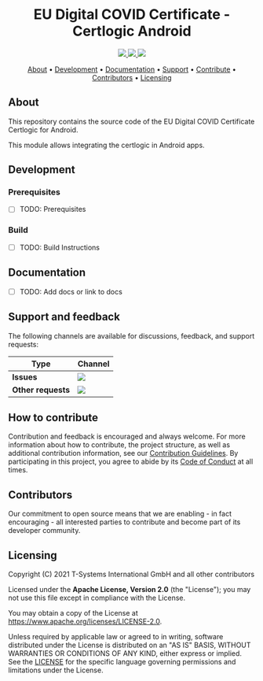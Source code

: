 <h1 align="center">
   EU Digital COVID Certificate - Certlogic Android
</h1>

<p align="center">
  <a href="/../../commits/" title="Last Commit">
    <img src="https://img.shields.io/github/last-commit/eu-digital-green-certificates/dgc-certlogic-android?style=flat">
  </a>
  <a href="/../../issues" title="Open Issues">
    <img src="https://img.shields.io/github/issues/eu-digital-green-certificates/dgc-certlogic-android?style=flat">
  </a>
  <a href="./LICENSE" title="License">
    <img src="https://img.shields.io/badge/License-Apache%202.0-green.svg?style=flat">
  </a>
</p>

<p align="center">
  <a href="#about">About</a> •
  <a href="#development">Development</a> •
  <a href="#documentation">Documentation</a> •
  <a href="#support-and-feedback">Support</a> •
  <a href="#how-to-contribute">Contribute</a> •
  <a href="#contributors">Contributors</a> •
  <a href="#licensing">Licensing</a>
</p>

## About

This repository contains the source code of the EU Digital COVID Certificate Certlogic for Android. 

This module allows integrating the certlogic in Android apps.

## Development

### Prerequisites

- [ ] TODO: Prerequisites

### Build

- [ ] TODO: Build Instructions

## Documentation

- [ ] TODO: Add docs or link to docs

## Support and feedback

The following channels are available for discussions, feedback, and support requests:

| Type                     | Channel                                                |
| ------------------------ | ------------------------------------------------------ |
| **Issues**    | <a href="/../../issues" title="Open Issues"><img src="https://img.shields.io/github/issues/eu-digital-green-certificates/dgc-certlogic-android?style=flat"></a>  |
| **Other requests**    | <a href="mailto:opensource@telekom.de" title="Email DGC Team"><img src="https://img.shields.io/badge/email-DGC%20team-green?logo=mail.ru&style=flat-square&logoColor=white"></a>   |

## How to contribute  

Contribution and feedback is encouraged and always welcome. For more information about how to contribute, the project structure, 
as well as additional contribution information, see our [Contribution Guidelines](./CONTRIBUTING.md). By participating in this 
project, you agree to abide by its [Code of Conduct](./CODE_OF_CONDUCT.md) at all times.

## Contributors  

Our commitment to open source means that we are enabling - in fact encouraging - all interested parties to contribute and become part of its developer community.

## Licensing

Copyright (C) 2021 T-Systems International GmbH and all other contributors

Licensed under the **Apache License, Version 2.0** (the "License"); you may not use this file except in compliance with the License.

You may obtain a copy of the License at https://www.apache.org/licenses/LICENSE-2.0.

Unless required by applicable law or agreed to in writing, software distributed under the License is distributed on an "AS IS" 
BASIS, WITHOUT WARRANTIES OR CONDITIONS OF ANY KIND, either express or implied. See the [LICENSE](./LICENSE) for the specific 
language governing permissions and limitations under the License.
